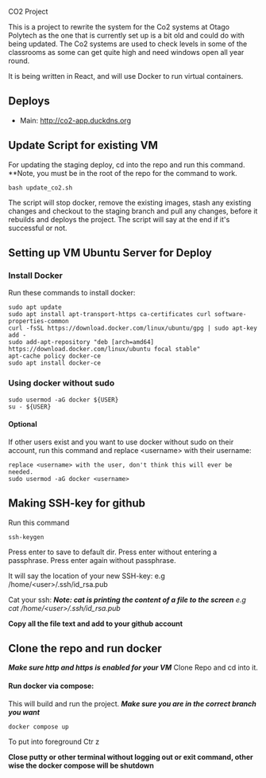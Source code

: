 CO2 Project

This is a project to rewrite the system for the Co2 systems at Otago Polytech as the one that is currently set up is a bit old and could do with being updated.
The Co2 systems are used to check levels in some of the classrooms as some can get quite high and need windows open all year round.

It is being written in React, and will use Docker to run virtual containers. 

## Deploys
- Main: http://co2-app.duckdns.org

## Update Script for existing VM
For updating the staging deploy, cd into the repo and run this command.
**Note, you must be in the root of the repo for the command to work.
```
bash update_co2.sh
```

The script will stop docker, remove the existing images, stash any existing changes and checkout to the staging branch and pull any changes, before it rebuilds and deploys the project.
The script will say at the end if it's successful or not.

## Setting up VM Ubuntu Server for Deploy
### Install Docker

Run these commands to install docker:
```
sudo apt update
sudo apt install apt-transport-https ca-certificates curl software-properties-common
curl -fsSL https://download.docker.com/linux/ubuntu/gpg | sudo apt-key add -
sudo add-apt-repository "deb [arch=amd64] https://download.docker.com/linux/ubuntu focal stable"
apt-cache policy docker-ce
sudo apt install docker-ce
```

### Using docker without sudo
```
sudo usermod -aG docker ${USER}
su - ${USER}
```

#### Optional
If other users exist and you want to use docker without sudo on their account, run this command and replace \<username\> with their username:
```
replace <username> with the user, don't think this will ever be needed.
sudo usermod -aG docker <username>
```

## Making SSH-key for github
Run this command
```
ssh-keygen
```
Press enter to save to default dir.
Press enter without entering a passphrase.
Press enter again without passphrase.

It will say the location of your new SSH-key:
e.g /home/\<user\>/.ssh/id_rsa.pub

Cat your ssh:
***Note: cat is printing the content of a file to the screen***
*e.g cat /home/\<user\>/.ssh/id_rsa.pub*

**Copy all the file text and add to your github account**

## Clone the repo and run docker
***Make sure http and https is enabled for your VM***
Clone Repo and cd into it.

#### Run docker via compose:
This will build and run the project.
***Make sure you are in the correct branch you want***
```
docker compose up
```
To put into foreground
Ctr z

**Close putty or other terminal without logging out or exit command, other wise the docker compose will be shutdown**
